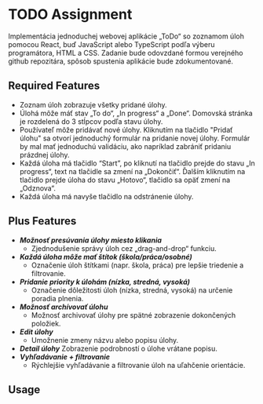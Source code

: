 # TODO Assignment

Implementácia jednoduchej webovej aplikácie „ToDo“ so zoznamom úloh pomocou React, buď JavaScript alebo TypeScript podľa výberu programátora, HTML a CSS. Zadanie bude odovzdané formou verejného github repozitára, spôsob spustenia aplikácie bude zdokumentované.

## Required Features

- Zoznam úloh zobrazuje všetky pridané úlohy.
- Úlohá môže máť stav „To do“, „In progress“ a „Done“. Domovská stránka je rozdelená do 3 stĺpcov podľa stavu úlohy.
- Používateľ môže pridávať nové úlohy. Kliknutím na tlačidlo "Pridať úlohu" sa otvorí jednoduchý formulár na pridanie novej úlohy. Formulár by mal mať jednoduchú validáciu, ako napríklad zabrániť pridaniu prázdnej úlohy.
- Každá úloha má tlačidlo “Start”, po kliknutí na tlačidlo prejde do stavu „In progress“, text na tlačidle sa zmení na „Dokončiť“. Ďalším kliknutím na tlačidlo prejde úloha do stavu „Hotovo“, tlačidlo sa opäť zmení na „Odznova“.
- Každá úloha má navyše tlačidlo na odstránenie úlohy.

## Plus Features

- **_Možnosť presúvania úlohy miesto klikania_**
  - Zjednodušenie správy úloh cez „drag-and-drop“ funkciu.
- **_Každá úloha môže mať štítok (škola/práca/osobné)_**
  - Označenie úloh štítkami (napr. škola, práca) pre lepšie triedenie a filtrovanie.
- **_Pridanie priority k úlohám (nízka, stredná, vysoká)_**
  - Označenie dôležitosti úloh (nízka, stredná, vysoká) na určenie poradia plnenia.
- **_Možnosť archívovať úlohu_**
  - Možnosť archivovať úlohy pre spätné zobrazenie dokončených položiek.
- **_Edit úlohy_**
  - Umožnenie zmeny názvu alebo popisu úlohy.
- **_Detail úlohy_**
  Zobrazenie podrobností o úlohe vrátane popisu.
- **_Vyhľadávanie + filtrovanie_**
  - Rýchlejšie vyhľadávanie a filtrovanie úloh na uľahčenie orientácie.

## Usage
